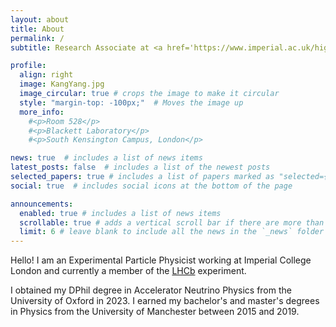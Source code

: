 ```yaml
---
layout: about
title: About
permalink: /
subtitle: Research Associate at <a href='https://www.imperial.ac.uk/high-energy-physics/people/'>Imperial College London</a>. 

profile:
  align: right
  image: KangYang.jpg
  image_circular: true # crops the image to make it circular
  style: "margin-top: -100px;"  # Moves the image up
  more_info: 
    #<p>Room 528</p>
    #<p>Blackett Laboratory</p>
    #<p>South Kensington Campus, London</p>

news: true  # includes a list of news items
latest_posts: false  # includes a list of the newest posts
selected_papers: true # includes a list of papers marked as "selected={true}"
social: true  # includes social icons at the bottom of the page

announcements:
  enabled: true # includes a list of news items
  scrollable: true # adds a vertical scroll bar if there are more than 3 news items
  limit: 6 # leave blank to include all the news in the `_news` folder
---
```


Hello! I am an Experimental Particle Physicist working at Imperial College London and currently a member of the [LHCb](https://www.home.cern/science/experiments/lhcb) experiment.

I obtained my DPhil degree in Accelerator Neutrino Physics from the University of Oxford in 2023. I earned my bachelor's and master's degrees in Physics from the University of Manchester between 2015 and 2019.

